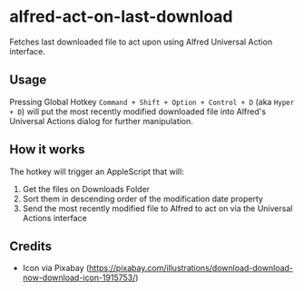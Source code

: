 # alfred-act-on-last-download
Fetches last downloaded file to act upon using Alfred Universal Action interface.

## Usage
Pressing Global Hotkey `Command + Shift + Option + Control + D` (aka `Hyper + D`) will put the most recently modified downloaded file into Alfred's Universal Actions dialog for further manipulation.

## How it works
The hotkey will trigger an AppleScript that will:

1. Get the files on Downloads Folder
2. Sort them in descending order of the modification date property
3. Send the most recently modified file to Alfred to act on via the Universal Actions interface

## Credits
- Icon via Pixabay (https://pixabay.com/illustrations/download-download-now-download-icon-1915753/)
